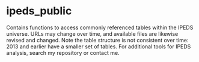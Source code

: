 # ipeds_public
Contains functions to access commonly referenced tables within the IPEDS universe.
URLs may change over time, and available files are likewise revised and changed.
Note the table structure is not consistent over time: 2013 and earlier have a smaller set of tables.
For additional tools for IPEDS analysis, search my repository or contact me.

